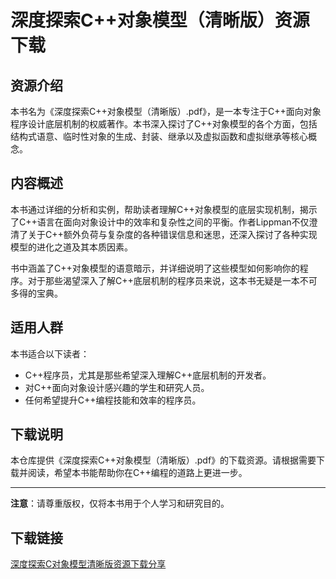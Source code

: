 # 深度探索C++对象模型（清晰版）资源下载

## 资源介绍

本书名为《深度探索C++对象模型（清晰版）.pdf》，是一本专注于C++面向对象程序设计底层机制的权威著作。本书深入探讨了C++对象模型的各个方面，包括结构式语意、临时性对象的生成、封装、继承以及虚拟函数和虚拟继承等核心概念。

## 内容概述

本书通过详细的分析和实例，帮助读者理解C++对象模型的底层实现机制，揭示了C++语言在面向对象设计中的效率和复杂性之间的平衡。作者Lippman不仅澄清了关于C++额外负荷与复杂度的各种错误信息和迷思，还深入探讨了各种实现模型的进化之道及其本质因素。

书中涵盖了C++对象模型的语意暗示，并详细说明了这些模型如何影响你的程序。对于那些渴望深入了解C++底层机制的程序员来说，这本书无疑是一本不可多得的宝典。

## 适用人群

本书适合以下读者：
- C++程序员，尤其是那些希望深入理解C++底层机制的开发者。
- 对C++面向对象设计感兴趣的学生和研究人员。
- 任何希望提升C++编程技能和效率的程序员。

## 下载说明

本仓库提供《深度探索C++对象模型（清晰版）.pdf》的下载资源。请根据需要下载并阅读，希望本书能帮助你在C++编程的道路上更进一步。

---

**注意**：请尊重版权，仅将本书用于个人学习和研究目的。

## 下载链接

[深度探索C对象模型清晰版资源下载分享](https://pan.quark.cn/s/1f27382993ed)